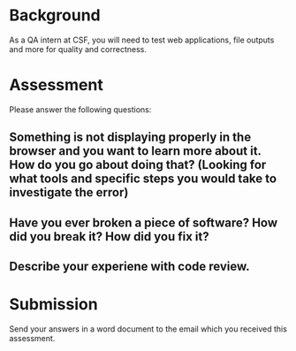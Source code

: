 # Background

As a QA intern at CSF, you will need to test web applications, file
outputs and more for quality and correctness.

# Assessment

Please answer the following questions:

## Something is not displaying properly in the browser and you want to learn more about it. How do you go about doing that? (Looking for what tools and specific steps you would take to investigate the error)

## Have you ever broken a piece of software? How did you break it? How did you fix it?

## Describe your experiene with code review.

# Submission

Send your answers in a word document to the email which you received
this assessment.
